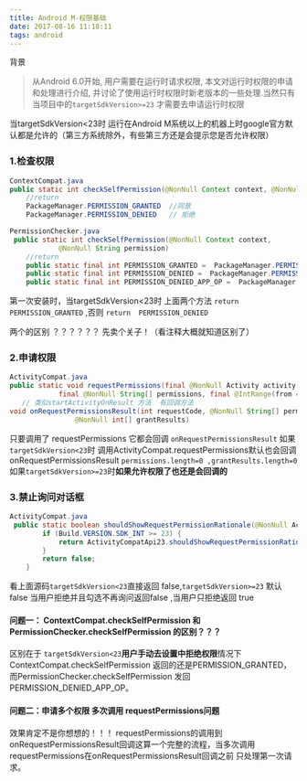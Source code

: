 ```yaml
---
title: Android M-权限基础
date: 2017-08-16 11:18:11
tags: android
---
```

背景
> 从Android 6.0开始, 用户需要在运行时请求权限, 本文对运行时权限的申请和处理进行介绍, 并讨论了使用运行时权限时新老版本的一些处理.当然只有当项目中的` targetSdkVersion>=23 ` 才需要去申请运行时权限

当targetSdkVersion<23时 运行在Android M系统以上的机器上时google官方默认都是允许的（第三方系统除外，有些第三方还是会提示您是否允许权限）

<!-- more -->
### 1.检查权限
```java
ContextCompat.java
public static int checkSelfPermission(@NonNull Context context, @NonNull String permission) 
    //return  
    PackageManager.PERMISSION_GRANTED  //同意
    PackageManager.PERMISSION_DENIED   // 拒绝

PermissionChecker.java
 public static int checkSelfPermission(@NonNull Context context,
            @NonNull String permission)
    //return  
    public static final int PERMISSION_GRANTED =  PackageManager.PERMISSION_GRANTED;//同意
    public static final int PERMISSION_DENIED =  PackageManager.PERMISSION_DENIED; // 拒绝
    public static final int PERMISSION_DENIED_APP_OP =  PackageManager.PERMISSION_DENIED  - 1; // 当targetSdkVersion<23时 用户去设置界面关闭权限 返回值
```
第一次安装时，当targetSdkVersion<23时 上面两个方法 ` return  PERMISSION_GRANTED `
,否则  ` return  PERMISSION_DENIED `

 两个的区别 ？？？？？？ 先卖个关子！（看注释大概就知道区别了）

### 2.申请权限
```java
ActivityCompat.java
public static void requestPermissions(final @NonNull Activity activity,
            final @NonNull String[] permissions, final @IntRange(from = 0) int requestCode) 
   // 类似startActivityOnResult 方法  有回调方法
void onRequestPermissionsResult(int requestCode, @NonNull String[] permissions,
                @NonNull int[] grantResults)
``` 
只要调用了 requestPermissions  它都会回调 ` onRequestPermissionsResult ` 如果` targetSdkVersion<23 `时 调用ActivityCompat.requestPermissions默认也会回调onRequestPermissionsResult  ` permissions.length=0 ,grantResults.length=0 `
如果` targetSdkVersion>=23 `时**如果允许权限了也还是会回调的**

### 3.禁止询问对话框
```java
ActivityCompat.java
 public static boolean shouldShowRequestPermissionRationale(@NonNull Activity activity,@NonNull String permission) {
        if (Build.VERSION.SDK_INT >= 23) {
            return ActivityCompatApi23.shouldShowRequestPermissionRationale(activity, permission);
        }
        return false;
    }
```
看上面源码` targetSdkVersion<23 `直接返回 false,` targetSdkVersion>=23 ` 默认false 当用户拒绝并且勾选不再询问返回false ,当用户只拒绝返回 true

####  问题一： ContextCompat.checkSelfPermission 和PermissionChecker.checkSelfPermission 的区别？？？
区别在于 ` targetSdkVersion<23 `**用户手动去设置中拒绝权限**情况下 ContextCompat.checkSelfPermission 返回的还是PERMISSION_GRANTED，而PermissionChecker.checkSelfPermission 发回PERMISSION_DENIED_APP_OP。

####  问题二：申请多个权限 多次调用 requestPermissions问题
效果肯定不是你想想的！！！ requestPermissions的调用到onRequestPermissionsResult回调这算一个完整的流程，当多次调用requestPermissions在onRequestPermissionsResult回调之前 只处理第一次请求。


